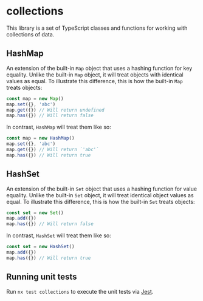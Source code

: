 # collections

This library is a set of TypeScript classes and functions for working with collections of data.

## HashMap

An extension of the built-in `Map` object that uses a hashing function for key equality. Unlike the built-in `Map` object, it will treat objects with identical values as equal. To illustrate this difference, this is how the built-in `Map` treats objects:

```typescript
const map = new Map()
map.set({}, 'abc')
map.get({}) // Will return undefined
map.has({}) // Will return false
```

In contrast, `HashMap` will treat them like so:

```typescript
const map = new HashMap()
map.set({}, 'abc')
map.get({}) // Will return `'abc'`
map.has({}) // Will return true
```

## HashSet

An extension of the built-in `Set` object that uses a hashing function for value equality. Unlike the built-in `Set` object, it will treat identical object values as equal. To illustrate this difference, this is how the built-in `Set` treats objects:

```typescript
const set = new Set()
map.add({})
map.has({}) // Will return false
```

In contrast, `HashSet` will treat them like so:

```typescript
const set = new HashSet()
map.add({})
map.has({}) // Will return true
```

## Running unit tests

Run `nx test collections` to execute the unit tests via [Jest](https://jestjs.io).
